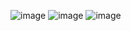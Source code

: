 ![image](https://github.com/exxedlight/AutomaticHostelRequestSystem/assets/142519850/c79ffaec-6a2a-4c15-9ce8-7dc4d5b93460)
![image](https://github.com/exxedlight/AutomaticHostelRequestSystem/assets/142519850/ef792880-9d84-4898-bc57-70f30127394f)
![image](https://github.com/exxedlight/AutomaticHostelRequestSystem/assets/142519850/ca13e5f2-72b2-497a-94cf-279d1ad9d12c)

